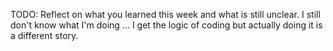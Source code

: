 TODO: Reflect on what you learned this week and what is still unclear.
I still don't know what I'm doing ... I get the logic of coding but actually doing it is a different story.